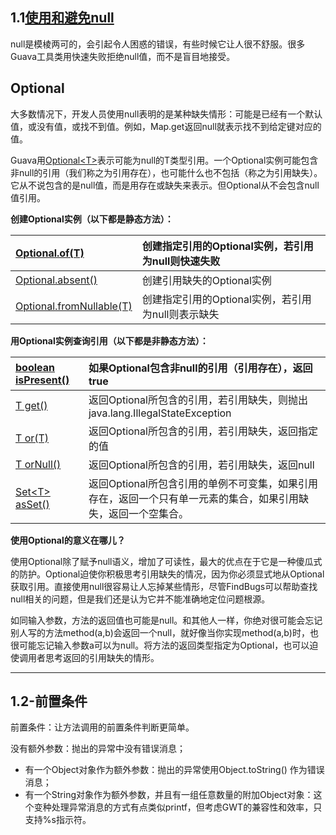 ## 1.1[使用和避免null](http://ifeve.com/using-and-avoiding-null/)

null是模棱两可的，会引起令人困惑的错误，有些时候它让人很不舒服。很多Guava工具类用快速失败拒绝null值，而不是盲目地接受。

## **Optional**

大多数情况下，开发人员使用null表明的是某种缺失情形：可能是已经有一个默认值，或没有值，或找不到值。例如，Map.get返回null就表示找不到给定键对应的值。

Guava用[Optional&lt;T&gt;](http://docs.guava-libraries.googlecode.com/git-history/release/javadoc/com/google/common/base/Optional.html)表示可能为null的T类型引用。一个Optional实例可能包含非null的引用（我们称之为引用存在），也可能什么也不包括（称之为引用缺失）。它从不说包含的是null值，而是用存在或缺失来表示。但Optional从不会包含null值引用。

**创建Optional实例（以下都是静态方法）：**

| [Optional.of\(T\)](http://docs.guava-libraries.googlecode.com/git-history/release/javadoc/com/google/common/base/Optional.html#of%28T%29) | 创建指定引用的Optional实例，若引用为null则快速失败 |
| :--- | :--- |
| [Optional.absent\(\)](http://docs.guava-libraries.googlecode.com/git-history/release/javadoc/com/google/common/base/Optional.html#absent%28%29) | 创建引用缺失的Optional实例 |
| [Optional.fromNullable\(T\)](http://docs.guava-libraries.googlecode.com/git-history/release/javadoc/com/google/common/base/Optional.html#fromNullable%28T%29) | 创建指定引用的Optional实例，若引用为null则表示缺失 |

**用Optional实例查询引用（以下都是非静态方法）：**

| [boolean isPresent\(\)](http://docs.guava-libraries.googlecode.com/git-history/release/javadoc/com/google/common/base/Optional.html#isPresent%28%29) | 如果Optional包含非null的引用（引用存在），返回true |
| :--- | :--- |
| [T get\(\)](http://docs.guava-libraries.googlecode.com/git-history/release/javadoc/com/google/common/base/Optional.html#get%28%29) | 返回Optional所包含的引用，若引用缺失，则抛出java.lang.IllegalStateException |
| [T or\(T\)](http://docs.guava-libraries.googlecode.com/git-history/release/javadoc/com/google/common/base/Optional.html#or%28T%29) | 返回Optional所包含的引用，若引用缺失，返回指定的值 |
| [T orNull\(\)](http://docs.guava-libraries.googlecode.com/git-history/release/javadoc/com/google/common/base/Optional.html#orNull%28%29) | 返回Optional所包含的引用，若引用缺失，返回null |
| [Set&lt;T&gt; asSet\(\)](http://docs.guava-libraries.googlecode.com/git-history/release/javadoc/com/google/common/base/Optional.html#asSet%28%29) | 返回Optional所包含引用的单例不可变集，如果引用存在，返回一个只有单一元素的集合，如果引用缺失，返回一个空集合。 |

**使用Optional的意义在哪儿？**

使用Optional除了赋予null语义，增加了可读性，最大的优点在于它是一种傻瓜式的防护。Optional迫使你积极思考引用缺失的情况，因为你必须显式地从Optional获取引用。直接使用null很容易让人忘掉某些情形，尽管FindBugs可以帮助查找null相关的问题，但是我们还是认为它并不能准确地定位问题根源。

如同输入参数，方法的返回值也可能是null。和其他人一样，你绝对很可能会忘记别人写的方法method\(a,b\)会返回一个null，就好像当你实现method\(a,b\)时，也很可能忘记输入参数a可以为null。将方法的返回类型指定为Optional，也可以迫使调用者思考返回的引用缺失的情形。

---

## 1.2-前置条件

前置条件：让方法调用的前置条件判断更简单。

没有额外参数：抛出的异常中没有错误消息；

* 有一个Object对象作为额外参数：抛出的异常使用Object.toString\(\) 作为错误消息；
* 有一个String对象作为额外参数，并且有一组任意数量的附加Object对象：这个变种处理异常消息的方式有点类似printf，但考虑GWT的兼容性和效率，只支持%s指示符。



